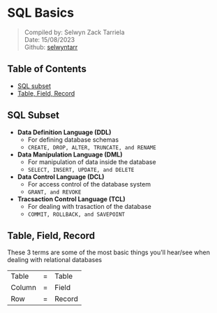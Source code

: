 # SQL Basics

>Compiled by: Selwyn Zack Tarriela <br> Date: 15/08/2023 <br> Github: [selwyntarr](https://github.com/selwyntarr)

## Table of Contents
- [SQL subset](#SQL-Subset)
- [Table, Field, Record](#Table,-Field,-Record)

## SQL Subset
- **Data Definition Language (DDL)**
    - For defining database schemas
    - `CREATE, DROP, ALTER, TRUNCATE, and RENAME`
- **Data Manipulation Language (DML)**
    - For manipulation of data inside the database
    - `SELECT, INSERT, UPDATE, and DELETE`
- **Data Control Language (DCL)**
    - For access control of the database system
    - `GRANT, and REVOKE`
- **Tracsaction Control Language (TCL)**
    - For dealing with trasaction of the database
    - `COMMIT, ROLLBACK, and SAVEPOINT`

## Table, Field, Record
These 3 terms are some of the most basic things you'll hear/see when dealing with relational databases
<table>
    <tr>
        <td>Table</td>
        <td>=</td>
        <td>Table</td>
    </tr>
    <tr>
        <td>Column</td>
        <td>=</td>
        <td>Field</td>
    </tr>
    <tr>
        <td>Row</td>
        <td>=</td>
        <td>Record</td>
    </tr>
</table>
